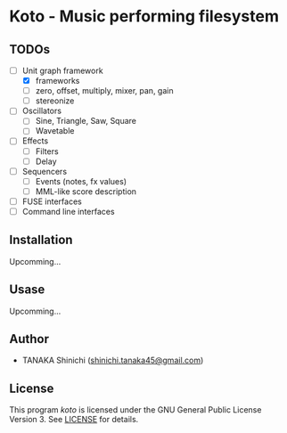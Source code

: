 # Koto - Music performing filesystem

## TODOs

- [ ] Unit graph framework
    - [x] frameworks
    - [ ] zero, offset, multiply, mixer, pan, gain
    - [ ] stereonize
- [ ] Oscillators
    - [ ] Sine, Triangle, Saw, Square
    - [ ] Wavetable
- [ ] Effects
    - [ ] Filters
    - [ ] Delay
- [ ] Sequencers
    - [ ] Events (notes, fx values)
    - [ ] MML-like score description
- [ ] FUSE interfaces
- [ ] Command line interfaces

## Installation

Upcomming...

## Usase

Upcomming...

## Author

- TANAKA Shinichi (<shinichi.tanaka45@gmail.com>)

## License

This program *koto* is licensed under the GNU General Public License Version 3. See [LICENSE](LICENSE) for details.
